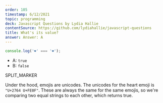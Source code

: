```yaml
---
order: 105
timestamp: 6/12/2021
topic: programming
deck: Javascript Questions by Lydia Hallie
contentSource: https://github.com/lydiahallie/javascript-questions
title: What's its value?
answer: Answer: A
---
```


  

```javascript
console.log('❤️' === '❤️');
```

- A: `true`
- B: `false`




SPLIT_MARKER

Under the hood, emojis are unicodes. The unicodes for the heart emoji is `"U+2764 U+FE0F"`. These are always the same for the same emojis, so we're comparing two equal strings to each other, which returns true.



